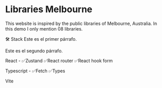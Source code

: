 # Libraries Melbourne

This website is inspired by the public libraries of Melbourne, Australia. In this demo I only mention 08 libraries.

🛠️ Stack
Este es el primer párrafo.

Este es el segundo párrafo.

  React - ✅Zustand ✅React router ✅React hook form
  
  Typescript - ✅Fetch ✅Types  
  
  Vite
